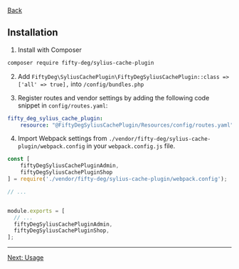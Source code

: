 <a href="../README.md" target="_blank">Back</a>

## Installation

1. Install with Composer
```bash
composer require fifty-deg/sylius-cache-plugin
```

2. Add `FiftyDeg\SyliusCachePlugin\FiftyDegSyliusCachePlugin::class => ['all' => true],` into `/config/bundles.php`

3. Register routes and vendor settings by adding the following code snippet in `config/routes.yaml`:  
```yaml
fifty_deg_sylius_cache_plugin:
    resource: "@FiftyDegSyliusCachePlugin/Resources/config/routes.yaml"
```

4. Import Webpack settings from `./vendor/fifty-deg/sylius-cache-plugin/webpack.config` in your `webpack.config.js` file.
```js
const [
    fiftyDegSyliusCachePluginAdmin, 
    fiftyDegSyliusCachePluginShop
] = require('./vendor/fifty-deg/sylius-cache-plugin/webpack.config');

// ...


module.exports = [
  // ...
  fiftyDegSyliusCachePluginAdmin,
  fiftyDegSyliusCachePluginShop,
];
```

---

<a href="./usage.md" target="_blank">Next: Usage</a>
